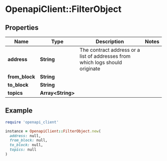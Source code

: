 # OpenapiClient::FilterObject

## Properties

| Name | Type | Description | Notes |
| ---- | ---- | ----------- | ----- |
| **address** | **String** | The contract address or a list of addresses from which logs should originate |  |
| **from_block** | **String** |  |  |
| **to_block** | **String** |  |  |
| **topics** | **Array&lt;String&gt;** |  |  |

## Example

```ruby
require 'openapi_client'

instance = OpenapiClient::FilterObject.new(
  address: null,
  from_block: null,
  to_block: null,
  topics: null
)
```

